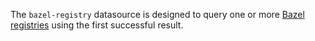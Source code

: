 The `bazel-registry` datasource is designed to query one or more [Bazel registries](https://bazel.build/external/registry) using the first successful result.
